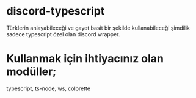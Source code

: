 # discord-typescript
Türklerin anlayabileceği ve gayet basit bir şekilde kullanabileceği şimdilik sadece typescript özel olan discord wrapper.

# Kullanmak için ihtiyacınız olan modüller;
typescript, ts-node, ws, colorette
